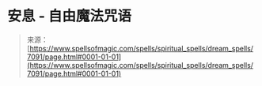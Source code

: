 <!--yml

分类：未分类

日期：2024年06月12日 18:42:00

-->

# 安息 - 自由魔法咒语

> 来源：[https://www.spellsofmagic.com/spells/spiritual_spells/dream_spells/7091/page.html#0001-01-01](https://www.spellsofmagic.com/spells/spiritual_spells/dream_spells/7091/page.html#0001-01-01)
